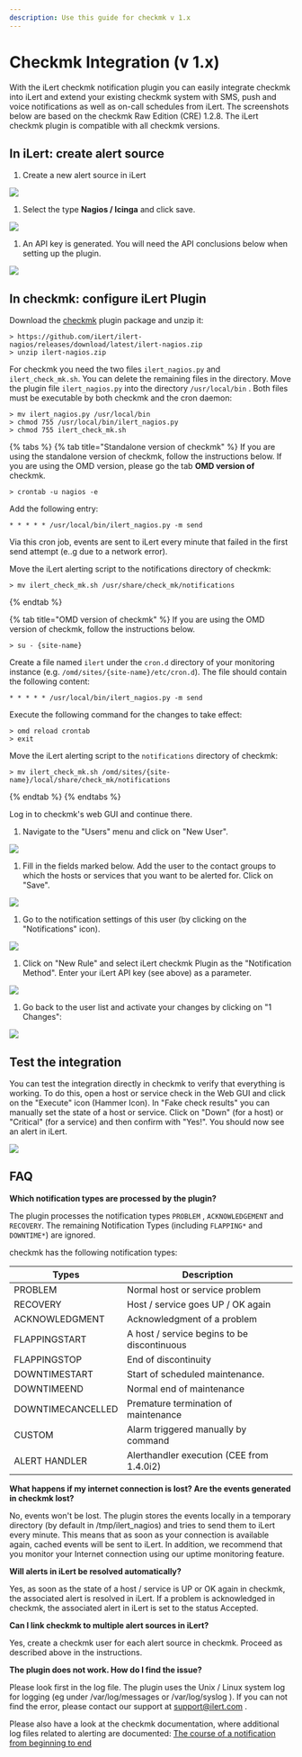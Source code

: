 ```yaml
---
description: Use this guide for checkmk v 1.x
---
```


# Checkmk Integration (v 1.x)

With the iLert checkmk notification plugin you can easily integrate checkmk into iLert and extend your existing checkmk system with SMS, push and voice notifications as well as on-call schedules from iLert. The screenshots below are based on the checkmk Raw Edition (CRE) 1.2.8. The iLert checkmk plugin is compatible with all checkmk versions.

## In iLert: create alert source <a href="#create-alarm-source" id="create-alarm-source"></a>

1. Create a new alert source in iLert

![](<../../.gitbook/assets/mk1 (1).png>)

1. Select the type **Nagios / Icinga** and click save.

![](../../.gitbook/assets/mk2.png)

1. An API key is generated. You will need the API conclusions below when setting up the plugin.

![](../../.gitbook/assets/mk3.png)

## In checkmk: configure iLert Plugin <a href="#configure-ilert-plugin" id="configure-ilert-plugin"></a>

Download the [checkmk](https://github.com/iLert/ilert-nagios) plugin package and unzip it:

```
> https://github.com/iLert/ilert-nagios/releases/download/latest/ilert-nagios.zip
> unzip ilert-nagios.zip
```

For checkmk you need the two files `ilert_nagios.py` and `ilert_check_mk.sh`. You can delete the remaining files in the directory. Move the plugin file `ilert_nagios.py` into the directory `/usr/local/bin` . Both files must be executable by both checkmk and the cron daemon:

```
> mv ilert_nagios.py /usr/local/bin
> chmod 755 /usr/local/bin/ilert_nagios.py
> chmod 755 ilert_check_mk.sh
```

{% tabs %}
{% tab title="Standalone version of checkmk" %}
If you are using the standalone version of checkmk, follow the instructions below. If you are using the OMD version, please go the tab **OMD version of** checkmk.

```
> crontab -u nagios -e
```

Add the following entry:

```
* * * * * /usr/local/bin/ilert_nagios.py -m send
```

Via this cron job, events are sent to iLert every minute that failed in the first send attempt (e..g due to a network error).

Move the iLert alerting script to the notifications directory of checkmk:

```
> mv ilert_check_mk.sh /usr/share/check_mk/notifications
```
{% endtab %}

{% tab title="OMD version of checkmk" %}
If you are using the OMD version of checkmk, follow the instructions below.

```
> su - {site-name}
```

Create a file named `ilert` under the `cron.d` directory of your monitoring instance (e.g. `/omd/sites/{site-name}/etc/cron.d`). The file should contain the following content:

```
* * * * * /usr/local/bin/ilert_nagios.py -m send
```

Execute the following command for the changes to take effect:

```
> omd reload crontab 
> exit
```

Move the iLert alerting script to the `notifications` directory of checkmk:

```
> mv ilert_check_mk.sh /omd/sites/{site-name}/local/share/check_mk/notifications
```
{% endtab %}
{% endtabs %}

Log in to checkmk's web GUI and continue there.

1. Navigate to the "Users" menu and click on "New User".

![](../../.gitbook/assets/mk4.jpg)

1. Fill in the fields marked below. Add the user to the contact groups to which the hosts or services that you want to be alerted for. Click on "Save".

![](../../.gitbook/assets/mk5.jpg)

1. Go to the notification settings of this user (by clicking on the "Notifications" icon).   &#x20;

![](../../.gitbook/assets/mk6.jpg)

1. Click on "New Rule" and select iLert checkmk Plugin as the "Notification Method". Enter your iLert API key (see above) as a parameter.   &#x20;

![](../../.gitbook/assets/mk7.jpg)

1. Go back to the user list and activate your changes by clicking on "1 Changes":   &#x20;

![](../../.gitbook/assets/mk8.jpg)

## Test the integration <a href="#test" id="test"></a>

You can test the integration directly in checkmk to verify that everything is working. To do this, open a host or service check in the Web GUI and click on the "Execute" icon (Hammer Icon). In "Fake check results" you can manually set the state of a host or service. Click on "Down" (for a host) or "Critical" (for a service) and then confirm with "Yes!". You should now see an alert in iLert.

![](../../.gitbook/assets/mk9.jpg)

## FAQ <a href="#faq" id="faq"></a>

**Which notification types are processed by the plugin?**

The plugin processes the notification types `PROBLEM` , `ACKNOWLEDGEMENT` and `RECOVERY`. The remaining Notification Types (including `FLAPPING*` and `DOWNTIME*`) are ignored.

checkmk has the following notification types:

| Types             | Description                                 |
| ----------------- | ------------------------------------------- |
| PROBLEM           | Normal host or service problem              |
| RECOVERY          | Host / service goes UP / OK again           |
| ACKNOWLEDGMENT    | Acknowledgment of a problem                 |
| FLAPPINGSTART     | A host / service begins to be discontinuous |
| FLAPPINGSTOP      | End of discontinuity                        |
| DOWNTIMESTART     | Start of scheduled maintenance.             |
| DOWNTIMEEND       | Normal end of maintenance                   |
| DOWNTIMECANCELLED | Premature termination of maintenance        |
| CUSTOM            | Alarm triggered manually by command         |
| ALERT HANDLER     | Alerthandler execution (CEE from 1.4.0i2)   |

**What happens if my internet connection is lost? Are the events generated in checkmk lost?**

No, events won't be lost. The plugin stores the events locally in a temporary directory (by default in /tmp/ilert\_nagios) and tries to send them to iLert every minute. This means that as soon as your connection is available again, cached events will be sent to iLert. In addition, we recommend that you monitor your Internet connection using our uptime monitoring feature.

**Will alerts in iLert be resolved automatically?**

Yes, as soon as the state of a host / service is UP or OK again in checkmk, the associated alert is resolved in iLert. If a problem is acknowledged in checkmk, the associated alert in iLert is set to the status Accepted.

**Can I link checkmk to multiple alert sources in iLert?**

Yes, create a checkmk user for each alert source in checkmk. Proceed as described above in the instructions.

**The plugin does not work. How do I find the issue?**

Please look first in the log file. The plugin uses the Unix / Linux system log for logging (eg under /var/log/messages or /var/log/syslog ). If you can not find the error, please contact our support at [support@ilert.com](mailto:support@ilert.com) .

Please also have a look at the checkmk documentation, where additional log files related to alerting are documented: [The course of a notification from beginning to end](https://checkmk.com/cms\_notifications.html#The%20course%20of%20a%20notification%20from%20beginning%20to%20end)
